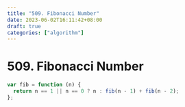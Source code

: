```yaml
---
title: "509. Fibonacci Number"
date: 2023-06-02T16:11:42+08:00
draft: true
categories: ["algorithm"]
---
```


# 509. Fibonacci Number

```javascript
var fib = function (n) {
  return n == 1 || n == 0 ? n : fib(n - 1) + fib(n - 2);
};
```
